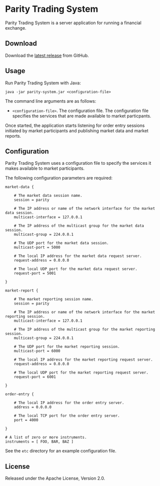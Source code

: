 # Parity Trading System

Parity Trading System is a server application for running a financial
exchange.

## Download

Download the [latest release][] from GitHub.

  [latest release]: https://github.com/paritytrading/parity/releases/latest

## Usage

Run Parity Trading System with Java:

```
java -jar parity-system.jar <configuration-file>
```

The command line arguments are as follows:

- `<configuration-file>`. The configuration file. The configuration file
  specifies the services that are made available to market particpants.

Once started, the application starts listening for order entry sessions
initiated by market participants and publishing market data and market
reports.

## Configuration

Parity Trading System uses a configuration file to specify the services it
makes available to market participants.

The following configuration parameters are required:

```
market-data {

    # The market data session name.
    session = parity

    # The IP address or name of the network interface for the market data session.
    multicast-interface = 127.0.0.1

    # The IP address of the multicast group for the market data session.
    multicast-group = 224.0.0.1

    # The UDP port for the market data session.
    multicast-port = 5000

    # The local IP address for the market data request server.
    request-address = 0.0.0.0

    # The local UDP port for the market data request server.
    request-port = 5001

}

market-report {

    # The market reporting session name.
    session = parity

    # The IP address or name of the network interface for the market reporting session.
    multicast-interface = 127.0.0.1

    # The IP address of the multicast group for the market reporting session.
    multicast-group = 224.0.0.1

    # The UDP port for the market reporting session.
    multicast-port = 6000

    # The local IP address for the market reporting request server.
    request-address = 0.0.0.0

    # The local UDP port for the market reporting request server.
    request-port = 6001

}

order-entry {

    # The local IP address for the order entry server.
    address = 0.0.0.0

    # The local TCP port for the order entry server.
    port = 4000

}

# A list of zero or more instruments.
instruments = [ FOO, BAR, BAZ ]
```

See the `etc` directory for an example configuration file.

## License

Released under the Apache License, Version 2.0.
